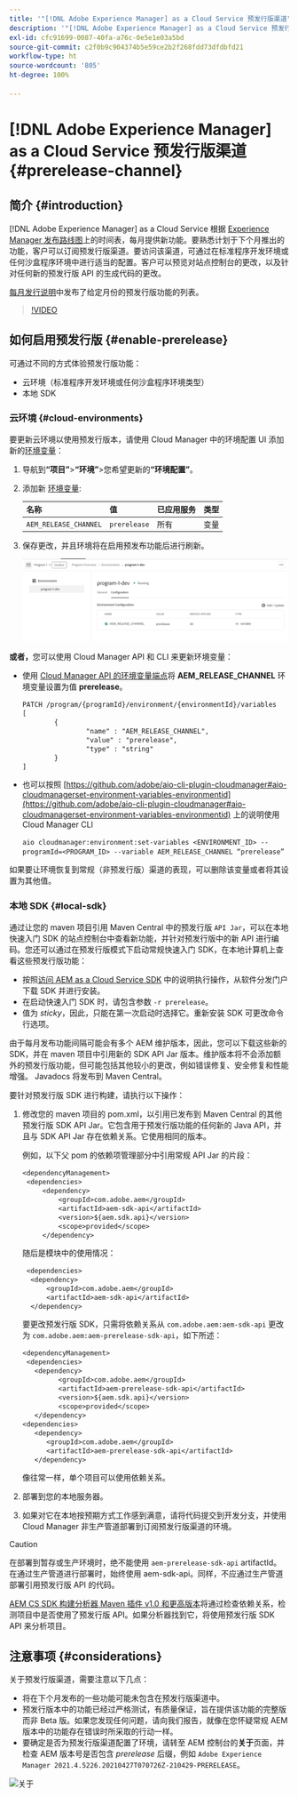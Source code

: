 ```yaml
---
title: '"[!DNL Adobe Experience Manager] as a Cloud Service 预发行版渠道"'
description: '"[!DNL Adobe Experience Manager] as a Cloud Service 预发行版渠道"'
exl-id: cfc91699-0087-40fa-a76c-0e5e1e03a5bd
source-git-commit: c2f0b9c904374b5e59ce2b2f268fdd73dfdbfd21
workflow-type: ht
source-wordcount: '805'
ht-degree: 100%

---
```


# [!DNL Adobe Experience Manager] as a Cloud Service 预发行版渠道 {#prerelease-channel}


## 简介 {#introduction}

[!DNL Adobe Experience Manager] as a Cloud Service 根据 [Experience Manager 发布路线图](https://experienceleague.adobe.com/docs/experience-manager-release-information/aem-release-updates/update-releases-roadmap.html?lang=zh-Hans#aem-as-cloud-service)上的时间表，每月提供新功能。要熟悉计划于下个月推出的功能，客户可以订阅预发行版渠道。要访问该渠道，可通过在标准程序开发环境或任何沙盒程序环境中进行适当的配置。客户可以预览对站点控制台的更改，以及针对任何新的预发行版 API 的生成代码的更改。

[每月发行说明](/help/release-notes/release-notes-cloud/release-notes-current.md)中发布了给定月份的预发行版功能的列表。

>[!VIDEO](/help/release-notes/assets/prerelease-overview.mp4)

## 如何启用预发行版 {#enable-prerelease}

可通过不同的方式体验预发行版功能：

* 云环境（标准程序开发环境或任何沙盒程序环境类型）
* 本地 SDK

### 云环境 {#cloud-environments}

要更新云环境以使用预发行版本，请使用 Cloud Manager 中的环境配置 UI 添加新的[环境变量](../implementing/cloud-manager/environment-variables.md)：

1. 导航到&#x200B;**“项目”**>**“环境”**>您希望更新的&#x200B;**“环境配置”**。
1. 添加新 [环境变量](../implementing/cloud-manager/environment-variables.md):

   | 名称 | 值 | 已应用服务 | 类型 |
   |------|-------|-----------------|------|
   | `AEM_RELEASE_CHANNEL` | `prerelease` | 所有 | 变量 |

1. 保存更改，并且环境将在启用预发布功能后进行刷新。

   ![新环境变量](assets/env-configuration-prerelease.png)


**或者，**&#x200B;您可以使用 Cloud Manager API 和 CLI 来更新环境变量：

* 使用 [Cloud Manager API 的环境变量端点](https://developer.adobe.com/experience-cloud/cloud-manager/reference/api/#operation/patchEnvironmentVariables)将 **AEM_RELEASE_CHANNEL** 环境变量设置为值 **prerelease**。

   ```
   PATCH /program/{programId}/environment/{environmentId}/variables
   [
           {
                   "name" : "AEM_RELEASE_CHANNEL",
                   "value" : "prerelease",
                   "type" : "string"
           }
   ]
   ```

* 也可以按照 [https://github.com/adobe/aio-cli-plugin-cloudmanager#aio-cloudmanagerset-environment-variables-environmentid](https://github.com/adobe/aio-cli-plugin-cloudmanager#aio-cloudmanagerset-environment-variables-environmentid) 上的说明使用 Cloud Manager CLI

   ```aio cloudmanager:environment:set-variables <ENVIRONMENT_ID> --programId=<PROGRAM_ID> --variable AEM_RELEASE_CHANNEL “prerelease”```


如果要让环境恢复到常规（非预发行版）渠道的表现，可以删除该变量或者将其设置为其他值。

### 本地 SDK {#local-sdk}

通过让您的 maven 项目引用 Maven Central 中的预发行版 `API Jar`，可以在本地快速入门 SDK 的站点控制台中查看新功能，并针对预发行版中的新 API 进行编码。您还可以通过在预发行版模式下启动常规快速入门 SDK，在本地计算机上查看这些预发行版功能：

* 按照[访问 AEM as a Cloud Service SDK](/help/implementing/developing/introduction/aem-as-a-cloud-service-sdk.md) 中的说明执行操作，从软件分发门户下载 SDK 并进行安装。
* 在启动快速入门 SDK 时，请包含参数 `-r prerelease`。
* 值为 *sticky*，因此，只能在第一次启动时选择它。重新安装 SDK 可更改命令行选项。

由于每月发布功能间隔可能会有多个 AEM 维护版本，因此，您可以下载这些新的 SDK，并在 maven 项目中引用新的 SDK API Jar 版本。维护版本将不会添加额外的预发行版功能，但可能包括其他较小的更改，例如错误修复、安全修复和性能增强。
Javadocs 将发布到 Maven Central。

要针对预发行版 SDK 进行构建，请执行以下操作：

1. 修改您的 maven 项目的 pom.xml，以引用已发布到 Maven Central 的其他预发行版 SDK API Jar。它包含用于预发行版功能的任何新的 Java API，并且与 SDK API Jar 存在依赖关系。它使用相同的版本。

   例如，以下父 pom 的依赖项管理部分中引用常规 API Jar 的片段：

   ```
   <dependencyManagement>
    <dependencies>
        <dependency>
            <groupId>com.adobe.aem</groupId>
            <artifactId>aem-sdk-api</artifactId>
            <version>${aem.sdk.api}</version>
            <scope>provided</scope>
        </dependency>
   ```

   随后是模块中的使用情况：

   ```
    <dependencies>
     <dependency>
         <groupId>com.adobe.aem</groupId>
         <artifactId>aem-sdk-api</artifactId>
     </dependency>
   ```

   要更改预发行版 SDK，只需将依赖关系从 `com.adobe.aem:aem-sdk-api` 更改为 `com.adobe.aem:aem-prerelease-sdk-api`，如下所述：

   ```
   <dependencyManagement>
    <dependencies>
      <dependency>
            <groupId>com.adobe.aem</groupId>
            <artifactId>aem-prerelease-sdk-api</artifactId>
            <version>${aem.sdk.api}</version>
            <scope>provided</scope>
      </dependency>
   <dependencies>
      <dependency>
         <groupId>com.adobe.aem</groupId>
         <artifactId>aem-prerelease-sdk-api</artifactId>
      </dependency>
   ```

   像往常一样，单个项目可以使用依赖关系。

1. 部署到您的本地服务器。
1. 如果对它在本地按预期方式工作感到满意，请将代码提交到开发分支，并使用 Cloud Manager 非生产管道部署到订阅预发行版渠道的环境。

>[!CAUTION]
> 
> 在部署到暂存或生产环境时，绝不能使用 `aem-prerelease-sdk-api` artifactId。在通过生产管道进行部署时，始终使用 aem-sdk-api。同样，不应通过生产管道部署引用预发行版 API 的代码。

[AEM CS SDK 构建分析器 Maven 插件 v1.0 和更高版本](https://experienceleague.adobe.com/docs/experience-manager-core-components/using/developing/archetype/build-analyzer-maven-plugin.html?lang=zh-Hans#developing)将通过检查依赖关系，检测项目中是否使用了预发行版 API。如果分析器找到它，将使用预发行版 SDK API 来分析项目。

## 注意事项 {#considerations}

关于预发行版渠道，需要注意以下几点：

* 将在下个月发布的一些功能可能未包含在预发行版渠道中。
* 预发行版本中的功能已经过严格测试，有质量保证，旨在提供该功能的完整版而非 Beta 版。如果您发现任何问题，请向我们报告，就像在您怀疑常规 AEM 版本中的功能存在错误时所采取的行动一样。
* 要确定是否为预发行版渠道配置了环境，请转至 AEM 控制台的&#x200B;**关于**&#x200B;页面，并检查 AEM 版本号是否包含 *prerelease* 后缀，例如 ```Adobe Experience Manager 2021.4.5226.20210427T070726Z-210429-PRERELEASE```。

![关于](/help/release-notes/assets/about.png)
